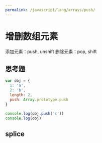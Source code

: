 ```yaml
---
permalink: /javascript/lang/arrays/push/
---
```


# 增删数组元素



添加元素：push, unshift
删除元素：pop, shift


##

## 思考题

```js
var obj = {
  1: 'a',
  2: 'b',
  length: 2,
  push: Array.prototype.push
}

console.log(obj.push('c'))
console.log(obj)
```

## splice



